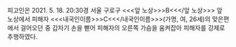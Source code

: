 피고인은 2021. 5. 18. 20:30경 서울 구로구 <<<앞 노상>>>B<<</앞 노상>>> 앞 노상에서 피해자 <<<내국인이름>>>C<<</내국인이름>>>(가명, 여, 26세)의 맞은편에서 걸어오던 중 갑자기 손을 뻗어 피해자의 오른쪽 가슴을 움켜잡아 피해자를 강제로 추행하였다.